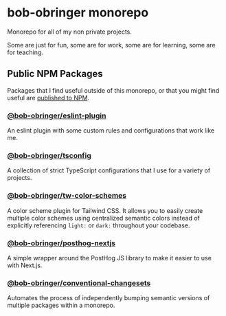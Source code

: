 # bob-obringer monorepo

Monorepo for all of my non private projects.

Some are just for fun, some are for work, some are for learning, some are for teaching.

## Public NPM Packages

Packages that I find useful outside of this monorepo, or that you might find
useful are [published to NPM](https://www.npmjs.com/~bob-obringer).

### [@bob-obringer/eslint-plugin](public-packages/eslint-plugin)

An eslint plugin with some custom rules and configurations that work like me.

### [@bob-obringer/tsconfig](public-packages/tsconfig)

A collection of strict TypeScript configurations that I use for a variety
of projects.

### [@bob-obringer/tw-color-schemes](public-packages/tw-color-schemes)

A color scheme plugin for Tailwind CSS. It allows you to easily create multiple
color schemes using centralized semantic colors instead of explicitly referencing
`light:` or `dark:` throughout your codebase.

### [@bob-obringer/posthog-nextjs](public-packages/nextjs-posthog)

A simple wrapper around the PostHog JS library to make it easier to use with Next.js.

### [@bob-obringer/conventional-changesets](public-packages/conventional-changeset)

Automates the process of independently bumping semantic versions of multiple packages within a monorepo.

